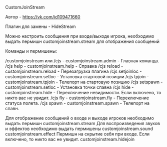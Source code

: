 CustomJoinStream

Автор - https://vk.com/id109471660

Плагин для замены - HideStream

Можно настроить сообщения при входе/выходе игрока, необходимо выдать пермишн customjoinstream.stream для отображения сообщений


Команды и пермишены:

/customjoinstream или /сjs - customjoinstream.admin - Главная команда. 
/cjs help - customjoinstream.help - Справка 
/cjs reload - customjoinstream.reload - Перезагрузка плагина 
/cjs setjoinloc - customjoinstream.setloc - Установка стартовой позиции 
/cjs tpjoin - customjoinstream.tpjoin - Телепорт на стартовую позицию 
/cjs setspawn - customjoinstream.setloc - Установка точки спавна 
/cjs hide - customjoinstream.hide - Переключение невидимости. Если включено, то никто вас не увидит. 
/cjs fly - customjoinstream.fly - Переключение статуса полета. 
/cjs spawn - customjoinstream.spawn - Телепорт на спавн. 

Для отображение сообщений о входе и выходе игроков необходимо выдать пермишн customjoinstream.stream 
Для воспроизведения звуков и эффектов необходимо выдать пермишены 
customjoinstream.sound 
customjoinstream.effect 
Пермишн на скрытие себя при входе. Если включено, то никто вас не увидит. 
customjoinstream.hidejoin 

